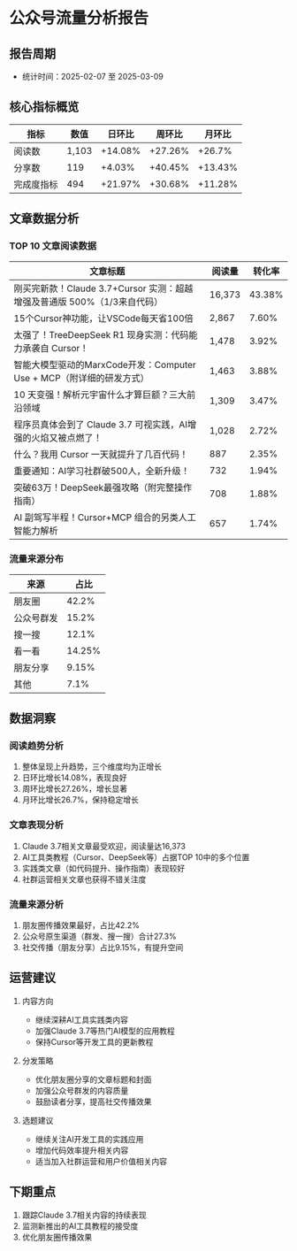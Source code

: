 # 公众号流量分析报告

## 报告周期
- 统计时间：2025-02-07 至 2025-03-09

## 核心指标概览
| 指标 | 数值 | 日环比 | 周环比 | 月环比 |
|------|------|--------|--------|--------|
| 阅读数 | 1,103 | +14.08% | +27.26% | +26.7% |
| 分享数 | 119 | +4.03% | +40.45% | +13.43% |
| 完成度指标 | 494 | +21.97% | +30.68% | +11.28% |

## 文章数据分析

### TOP 10 文章阅读数据
| 文章标题 | 阅读量 | 转化率 |
|---------|--------|--------|
| 刚买完新款！Claude 3.7+Cursor 实测：超越增强及普通版 500%（1/3来自代码） | 16,373 | 43.38% |
| 15个Cursor神功能，让VSCode每天省100倍 | 2,867 | 7.60% |
| 太强了！TreeDeepSeek R1 现身实测：代码能力承袭自 Cursor！ | 1,478 | 3.92% |
| 智能大模型驱动的MarxCode开发：Computer Use + MCP（附详细的研发方式） | 1,463 | 3.88% |
| 10 天变强！解析元宇宙什么才算巨额？三大前沿领域 | 1,309 | 3.47% |
| 程序员真体会到了 Claude 3.7 可视实践，AI增强的火焰又被点燃了！ | 1,028 | 2.72% |
| 什么？我用 Cursor 一天就提升了几百代码！ | 887 | 2.35% |
| 重要通知：AI学习社群破500人，全新升级！ | 732 | 1.94% |
| 突破63万！DeepSeek最强攻略（附完整操作指南） | 708 | 1.88% |
| AI 副驾写半程！Cursor+MCP 组合的另类人工智能力解析 | 657 | 1.74% |

### 流量来源分布
| 来源 | 占比 |
|------|------|
| 朋友圈 | 42.2% |
| 公众号群发 | 15.2% |
| 搜一搜 | 12.1% |
| 看一看 | 14.25% |
| 朋友分享 | 9.15% |
| 其他 | 7.1% |

## 数据洞察

### 阅读趋势分析
1. 整体呈现上升趋势，三个维度均为正增长
2. 日环比增长14.08%，表现良好
3. 周环比增长27.26%，增长显著
4. 月环比增长26.7%，保持稳定增长

### 文章表现分析
1. Claude 3.7相关文章最受欢迎，阅读量达16,373
2. AI工具类教程（Cursor、DeepSeek等）占据TOP 10中的多个位置
3. 实践类文章（如代码提升、操作指南）表现较好
4. 社群运营相关文章也获得不错关注度

### 流量来源分析
1. 朋友圈传播效果最好，占比42.2%
2. 公众号原生渠道（群发、搜一搜）合计27.3%
3. 社交传播（朋友分享）占比9.15%，有提升空间

## 运营建议

1. 内容方向
   - 继续深耕AI工具实践类内容
   - 加强Claude 3.7等热门AI模型的应用教程
   - 保持Cursor等开发工具的更新教程

2. 分发策略
   - 优化朋友圈分享的文章标题和封面
   - 加强公众号群发的内容质量
   - 鼓励读者分享，提高社交传播效果

3. 选题建议
   - 继续关注AI开发工具的实践应用
   - 增加代码效率提升相关内容
   - 适当加入社群运营和用户价值相关内容

## 下期重点
1. 跟踪Claude 3.7相关内容的持续表现
2. 监测新推出的AI工具教程的接受度
3. 优化朋友圈传播效果 